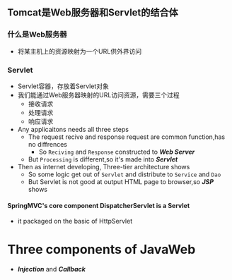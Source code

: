 ## Tomcat是Web服务器和Servlet的结合体
### 什么是Web服务器
- 将某主机上的资源映射为一个URL供外界访问
### Servlet
- Servlet容器，存放着Servlet对象
- 我们能通过Web服务器映射的URL访问资源，需要三个过程
	- 接收请求
	- 处理请求
	- 响应请求
- Any applicaitons needs all three steps
	- The request recive and response request are common function,has no diffrences
		- So `Reciving` and `Response` constructed to ***Web Server***
	- But `Processing` is different,so it's made into ***Servlet***
- Then as internet developing, Three-tier architecture shows
	- So some logic get out of `Servlet` and distribute to `Service` and `Dao`
	- But Servlet is not good at output HTML page to browser,so ***JSP*** shows

#### SpringMVC's core component DispatcherServlet is a Servlet
- it packaged on the basic of HttpServlet

# Three components of JavaWeb
- ***Injection*** and ***Callback***
